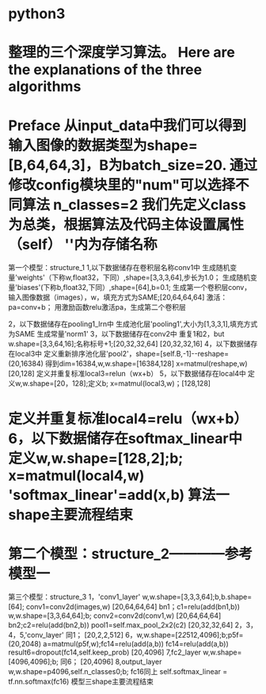 # python3
整理的三个深度学习算法。
Here are the explanations of the three algorithms
===============================================================
Preface
从input_data中我们可以得到输入图像的数据类型为shape=[B,64,64,3]，B为batch_size=20.
通过修改config模块里的"num"可以选择不同算法                      n_classes=2
我们先定义class为总类，根据算法及代码主体设置属性（self）
''内为存储名称
=========================================
第一个模型：structure_1
1,以下数据储存在卷积层名称conv1中
  生成随机变量'weights'（下称w,float32，下同）,shape=[3,3,3,64],步长为1.0；
  生成随机变量'biases'(下称b,float32,下同）,shape=[64],b=0.1;
  生成第一个卷积层conv，输入图像数据（images），w，填充方式为SAME;[20,64,64,64]
  激活：pa=conv+b；
  用激励函数relu激活pa，生成第二个卷积层
  
2，以下数据储存在pooling1_lrn中
  生成池化层'pooling1',大小为[1,3,3,1],填充方式为SAME
  生成常量'norm1'
3，以下数据储存在conv2中
  重复1和2，but w.shape=[3,3,64,16];名称标号+1;[20,32,32,64]
                                              [20,32,32,16]
4，以下数据储存在local3中
  定义重新排序池化层'pool2'，shape=[self.B,-1]--reshape=(20,16384)
  得到dim=16384,w,w.shape=[16384,128]
  x=matmul(reshape,w)       [20,128]
  定义并重复标准local3=relun（wx+b）
5，以下数据储存在local4中
  定义w,w.shape=[20，128];定义b;
  x=matmul(local3,w)；[128,128]
  
  定义并重复标准local4=relu（wx+b）
6，以下数据储存在softmax_linear中
  定义w,w.shape=[128,2];b;
  x=matmul(local4,w)
  'softmax_linear'=add(x,b)
算法一shape主要流程结束
=========================================================
第二个模型：structure_2————参考模型一
=========================================================
第三个模型：structure_3
1，'conv1_layer'
  w,w.shape=[3,3,3,64];b,b.shape=[64];
  conv1=conv2d(images,w)     [20,64,64,64]
  bn1；c1=relu(add(bn1,b))
  w,w.shape=[3,3,64,64];b;
  conv2=conv2d(conv1,w)      [20,64,64,64]
  bn2;c2=relu(add(bn2,b))
  pool1=self.max_pool_2x2(c2)   [20,32,32,64]
2，3，4，5,'conv_layer'
  同1；                    [20,2,2,512]
6，w,w.shape=[2*2*512,4096];b;p5f=(20,2048)
  a=matmul(p5f,w);fc14=relu(add(a,b)) 
  fc14=relu(add(a,b))      
  result6=dropout(fc14,self.keep_prob)  [20,4096]
7,fc2_layer
  w,w.shape=[4096,4096];b;
  同6；                    [20,4096]
8,output_layer
  w,w.shape=p4096,self.n_classes0;b;
  fc16同上
  self.softmax_linear = tf.nn.softmax(fc16)
  模型三shape主要流程结束



















